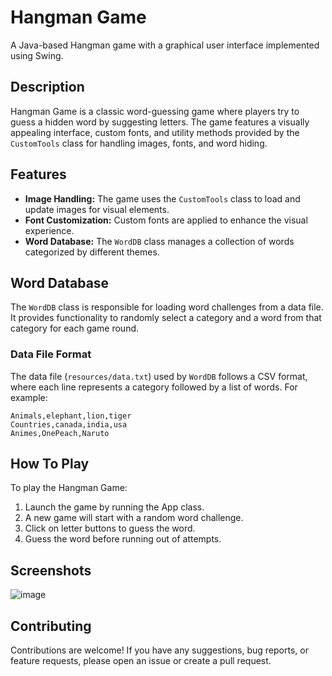 # Hangman Game

A Java-based Hangman game with a graphical user interface implemented using Swing.

## Description

Hangman Game is a classic word-guessing game where players try to guess a hidden word by suggesting letters. The game features a visually appealing interface, custom fonts, and utility methods provided by the `CustomTools` class for handling images, fonts, and word hiding.

## Features

- **Image Handling:** The game uses the `CustomTools` class to load and update images for visual elements.
- **Font Customization:** Custom fonts are applied to enhance the visual experience.
- **Word Database:** The `WordDB` class manages a collection of words categorized by different themes.

## Word Database

The `WordDB` class is responsible for loading word challenges from a data file. It provides functionality to randomly select a category and a word from that category for each game round.

### Data File Format

The data file (`resources/data.txt`) used by `WordDB` follows a CSV format, where each line represents a category followed by a list of words. For example:

```plaintext
Animals,elephant,lion,tiger
Countries,canada,india,usa
Animes,OnePeach,Naruto
```
## How To Play
To play the Hangman Game:

   1. Launch the game by running the App class.
   2. A new game will start with a random word challenge.
   3. Click on letter buttons to guess the word.
   4. Guess the word before running out of attempts.

## Screenshots
![image](https://github.com/Marinopolis/Hangman-Game/assets/133904605/7edd9f72-8c5f-46c6-a972-6ea57aa0eeca)

## Contributing
Contributions are welcome! If you have any suggestions, bug reports, or feature requests, please open an issue or create a pull request.

